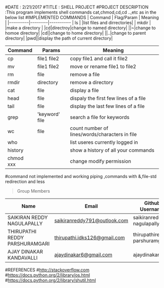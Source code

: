 #DATE : 2/21/2017
#TITLE : SHELL PROJECT
#PROJECT DESCRIPTION :This program implements shell commands cat,chmod,cd,cd ..,etc as in the below list
#IMPLEMENTED COMMANDS 
| Command | Flag/Param   | Meaning |
|----------|---------|-----------
| ls       |         |list files and dirrectories|
| mkdir    |         |make a directory     |
|cd|directroy|change to named directory|
||~|change to homoe directory|
|cd||change to home directory|
||..|change to parent directory|
|pwd||display the path of current directory|

|Command |Params|Meaning|
|--------|------|-------|
|cp|file1 file2|copy file1 and call it file2|
|mv|file1 file2|move or rename file1 to file2|
|rm|file|remove a file|
|rmdir|directory|remove a directory|
|cat |file|display a file|
|head|file|dispaly the first few lines of a file|
|tail|file|display the last few lines of a file|
|grep|'keyword' file|search a file for keywords|
|wc|file|count number of lines/words/characters in file|
|who| |list useres currently logged in|
|history||show a history of all your commands|
|chmod xxx||change modify permission|
#command not implemented and working
piping ,commands with &,file-std redirection and less
>Group Members
>
| Name     | Email   | Github Username |
|----------|---------|-----------------|
| SAIKIRAN REDDY NAGULAPALLY  | saikiranreddy791@outlook.com| saikiranreddy-nagulapally |
| THIRUPATHI REDDY PARSHURAMGARI  | thirupathi.idks126@gmail.com | thirupathireddy-parshuramgari |
| AJAY DINAKAR KANDAVALLI   | ajaydinakar6@gmail.com | ajaydinakar |
#REFERENCES
#http://stackoverflow.com
#https://docs.python.org/2/library/os.html
#https://docs.python.org/2/library/shutil.html
